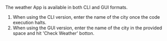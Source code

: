The weather App is available in both CLI and GUI formats. 

1. When using the CLI version, enter the name of the city once the code execution halts. 
2. When using the GUI version, enter the name of the city in the provided space and hit 'Check Weather' botton.
